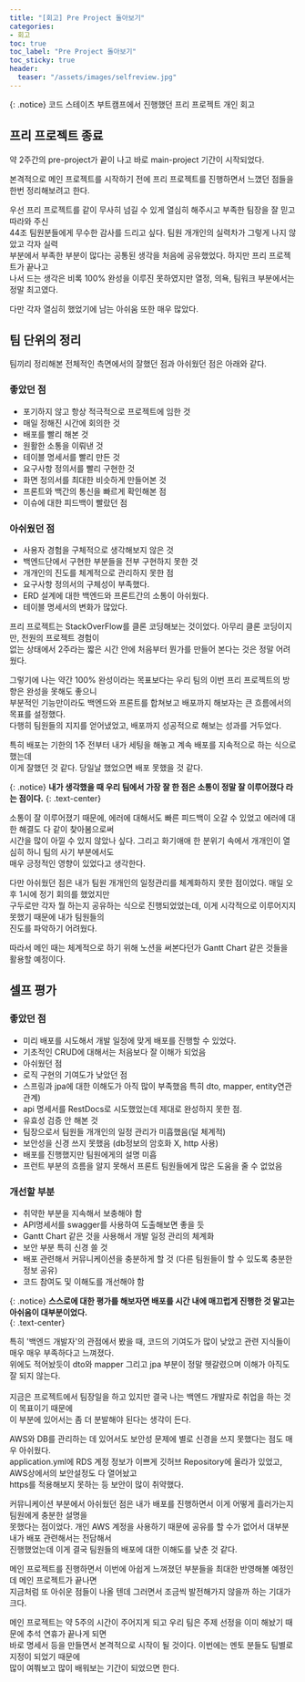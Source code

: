```yaml
---
title: "[회고] Pre Project 돌아보기"
categories:
- 회고
toc: true
toc_label: "Pre Project 돌아보기"
toc_sticky: true
header:
  teaser: "/assets/images/selfreview.jpg"
---
```


{: .notice}
코드 스테이츠 부트캠프에서 진행했던 프리 프로젝트 개인 회고

## 프리 프로젝트 종료 
약 2주간의 pre-project가 끝이 나고 바로 main-project 기간이 시작되었다. <br>

본격적으로 메인 프로젝트를 시작하기 전에 프리 프로젝트를 진행하면서 느꼈던 점들을 <br>
한번 정리해보려고 한다.<br>

우선 프리 프로젝트를 같이 무사히 넘길 수 있게 열심히 해주시고 부족한 팀장을 잘 믿고 따라와 주신 <br>
44조 팀원분들에게 무수한 감사를 드리고 싶다. 팀원 개개인의 실력차가 그렇게 나지 않았고 각자 실력 <br>
부분에서 부족한 부분이 많다는 공통된 생각을 처음에 공유했었다. 하지만 프리 프로젝트가 끝나고 <br>
나서 드는 생각은 비록 100% 완성을 이루진 못하였지만 열정, 의욕, 팀워크 부분에서는 정말 최고였다. <br>

다만 각자 열심히 했었기에 남는 아쉬움 또한 매우 많았다. <br>

## 팀 단위의 정리

팀끼리 정리해본 전체적인 측면에서의 잘했던 점과 아쉬웠던 점은 아래와 같다.<br>

### 좋았던 점
* 포기하지 않고 항상 적극적으로 프로젝트에 임한 것
* 매일 정해진 시간에 회의한 것
* 배포를 빨리 해본 것
* 원활한 소통을 이뤄낸 것
* 테이블 명세서를 빨리 만든 것
* 요구사항 정의서를 빨리 구현한 것
* 화면 정의서를 최대한 비슷하게 만들어본 것
* 프론트와 백간의 통신을 빠르게 확인해본 점
* 이슈에 대한 피드백이 빨랐던 점 <br>

### 아쉬웠던 점
* 사용자 경험을 구체적으로 생각해보지 않은 것
* 백엔드단에서 구현한 부분들을 전부 구현하지 못한 것
* 개개인의 진도를 체계적으로 관리하지 못한 점
* 요구사항 정의서의 구체성이 부족했다.
* ERD 설계에 대한 백엔드와 프론트간의 소통이 아쉬웠다.
* 테이블 명세서의 변화가 많았다. <br>


프리 프로젝트는 StackOverFlow를 클론 코딩해보는 것이었다. 아무리 클론 코딩이지만, 전원의 프로젝트 경험이 <br>
없는 상태에서 2주라는 짧은 시간 안에 처음부터 뭔가를 만들어 본다는 것은 정말 어려웠다. <br>

그렇기에 나는 약간 100% 완성이라는 목표보다는 우리 팀의 이번 프리 프로젝트의 방향은 완성을 못해도 좋으니 <br>
부분적인 기능만이라도 백엔드와 프론트를 합쳐보고 배포까지 해보자는 큰 흐름에서의 목표를 설정했다. <br>
다행히 팀원들의 지지를 얻어냈었고, 배포까지 성공적으로 해보는 성과를 거두었다. <br>

특히 배포는 기한의 1주 전부터 내가 세팅을 해놓고 계속 배포를 지속적으로 하는 식으로 했는데 <br>
이게 잘했던 것 같다. 당일날 했었으면 배포 못했을 것 같다. <br>

{: .notice}
**내가 생각했을 때 우리 팀에서 가장 잘 한 점은 소통이 정말 잘 이루어졌다 라는 점이다.**
{: .text-center}

소통이 잘 이루어졌기 때문에, 에러에 대해서도 빠른 피드백이 오갈 수 있었고 에러에 대한 해결도 다 같이 찾아봄으로써 <br>
시간을 많이 아낄 수 있지 않았나 싶다. 그리고 화기애애 한 분위기 속에서 개개인이 열심히 하니 팀의 사기 부분에서도 <br>
매우 긍정적인 영향이 있었다고 생각한다.

다만 아쉬웠던 점은 내가 팀원 개개인의 일정관리를 체계화하지 못한 점이었다. 매일 오후 1시에 정기 회의를 했었지만 <br>
구두로만 각자 뭘 하는지 공유하는 식으로 진행되었었는데, 이게 시각적으로 이루어지지 못했기 때문에 내가 팀원들의 <br>
진도를 파악하기 어려웠다. <br>

따라서 메인 때는 체계적으로 하기 위해 노션을 써본다던가 Gantt Chart 같은 것들을 활용할 예정이다. <br>


## 셀프 평가


### 좋았던 점

* 미리 배포를 시도해서 개발 일정에 맞게 배포를 진행할 수 있었다.
* 기초적인 CRUD에 대해서는 처음보다 잘 이해가 되었음
* 아쉬웠던 점
* 로직 구현의 기여도가 낮았던 점
* 스프링과 jpa에 대한 이해도가 아직 많이 부족했음 특히 dto, mapper, entity연관관계)
* api 명세서를 RestDocs로 시도했었는데 제대로 완성하지 못한 점.
* 유효성 검증 안 해본 것
* 팀장으로서 팀원들 개개인의 일정 관리가 미흡했음(덜 체계적)
* 보안성을 신경 쓰지 못했음 (db정보의 암호화 X, http 사용)
* 배포를 진행했지만 팀원에게의 설명 미흡
* 프런트 부분의 흐름을 알지 못해서 프론트 팀원들에게 많은 도움을 줄 수 없었음<br>

### 개선할 부분

* 취약한 부분을 지속해서 보충해야 함
* API명세서를 swagger를 사용하여 도출해보면 좋을 듯
* Gantt Chart 같은 것을 사용해서 개발 일정 관리의 체계화
* 보안 부분 특히 신경 쓸 것
* 배포 관련해서 커뮤니케이션을 충분하게 할 것 (다른 팀원들이 할 수 있도록 충분한 정보 공유)
* 코드 참여도 및 이해도를 개선해야 함 <br>

{: .notice}
**스스로에 대한 평가를 해보자면 배포를 시간 내에 매끄럽게 진행한 것 말고는 아쉬움이 대부분이었다.**<br>
{: .text-center}

특히 '백엔드 개발자'의 관점에서 봤을 때, 코드의 기여도가 많이 낮았고 관련 지식들이 매우 매우 부족하다고 느껴졌다. <br>
위에도 적어놨듯이 dto와 mapper 그리고 jpa 부분이 정말 헷갈렸으며 이해가 아직도 잘 되지 않는다. <br><br>
지금은 프로젝트에서 팀장일을 하고 있지만 결국 나는 백엔드 개발자로 취업을 하는 것이 목표이기 때문에 <br>
이 부분에 있어서는 좀 더 분발해야 된다는 생각이 든다. <br>

AWS와 DB를 관리하는 데 있어서도 보안성 문제에 별로 신경을 쓰지 못했다는 점도 매우 아쉬웠다. <br>
application.yml에 RDS 계정 정보가 이쁘게 깃허브 Repository에 올라가 있었고, AWS상에서의 보안설정도 다 열어놨고 <br>
https를 적용해보지 못하는 등 보안이 많이 취약했다. <br>

커뮤니케이션 부분에서 아쉬웠던 점은 내가 배포를 진행하면서 이게 어떻게 흘러가는지 팀원에게 충분한 설명을 <br>
못했다는 점이었다. 개인 AWS 계정을 사용하기 때문에 공유를 할 수가 없어서 대부분 내가 배포 관련해서는 전담해서 <br>
진행했었는데 이게 결국 팀원들의 배포에 대한 이해도를 낮춘 것 같다. <br>

메인 프로젝트를 진행하면서 이번에 아쉽게 느껴졌던 부분들을 최대한 반영해볼 예정인데 메인 프로젝트가 끝나면 <br>
지금처럼 또 아쉬운 점들이 나올 텐데 그러면서 조금씩 발전해가지 않을까 하는 기대가 크다. <br>

메인 프로젝트는 약 5주의 시간이 주어지게 되고 우리 팀은 주제 선정을 이미 해놨기 때문에 추석 연휴가 끝나게 되면 <br>
바로 명세서 등을 만들면서 본격적으로 시작이 될 것이다. 이번에는 멘토 분들도 팀별로 지정이 되었기 때문에 <br>
많이 여쭤보고 많이 배워보는 기간이 되었으면 한다.